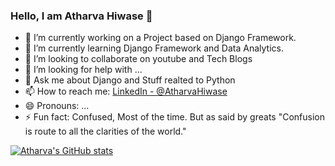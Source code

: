 ### Hello, I am Atharva Hiwase 👋

- 🔭 I’m currently working on a Project based on Django Framework.
- 🌱 I’m currently learning Django Framework and Data Analytics.
- 👯 I’m looking to collaborate on youtube and Tech Blogs
- 🤔 I’m looking for help with ...
- 💬 Ask me about Django and Stuff realted to Python 
- 📫 How to reach me: [LinkedIn - @AtharvaHiwase](https://www.linkedin.com/in/atharva-hiwase-92810014b/)
- 😄 Pronouns: ...
- ⚡ Fun fact: Confused, Most of the time. But as said by greats "Confusion is route to all the clarities of the world."

[![Atharva's GitHub stats](https://github-readme-stats.vercel.app/api?username=atharva07&theme=radical)](https://github.com/anuraghazra/github-readme-stats)
